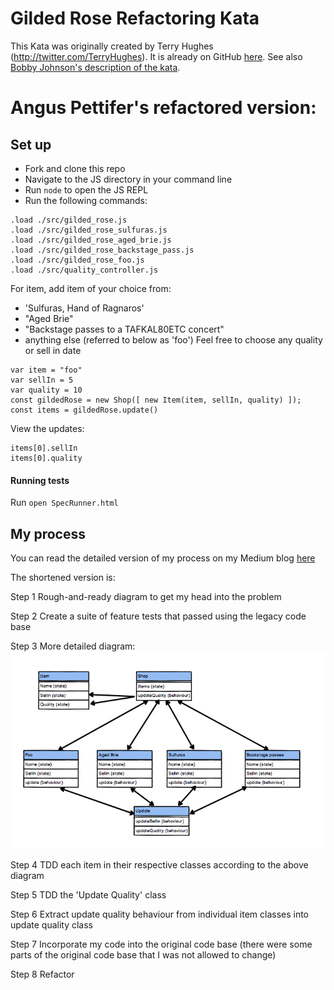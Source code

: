 # Gilded Rose Refactoring Kata

This Kata was originally created by Terry Hughes (http://twitter.com/TerryHughes). It is already on GitHub [here](https://github.com/NotMyself/GildedRose). See also [Bobby Johnson's description of the kata](http://iamnotmyself.com/2011/02/13/refactor-this-the-gilded-rose-kata/).

# Angus Pettifer's refactored version:

## Set up

- Fork and clone this repo
- Navigate to the JS directory in your command line
- Run `node` to open the JS REPL
- Run the following commands:

```
.load ./src/gilded_rose.js
.load ./src/gilded_rose_sulfuras.js
.load ./src/gilded_rose_aged_brie.js
.load ./src/gilded_rose_backstage_pass.js
.load ./src/gilded_rose_foo.js
.load ./src/quality_controller.js
```
For item, add item of your choice from:
- 'Sulfuras, Hand of Ragnaros'
- "Aged Brie"
- "Backstage passes to a TAFKAL80ETC concert"
- anything else (referred to below as 'foo')
Feel free to choose any quality or sell in date

```
var item = "foo"
var sellIn = 5
var quality = 10
const gildedRose = new Shop([ new Item(item, sellIn, quality) ]);
const items = gildedRose.update()
```
View the updates:
```
items[0].sellIn
items[0].quality
```

#### Running tests
Run `open SpecRunner.html`

## My process

You can read the detailed version of my process on my Medium blog [here](https://medium.com/@angus.pettifer/gilded-rose-the-approach-of-a-maker-c9cc3607499e)

The shortened version is:

Step 1 Rough-and-ready diagram to get my head into the problem

Step 2 Create a suite of feature tests that passed using the legacy code base

Step 3 More detailed diagram:
<img src="/js/assets/images/Gilded_rose_diagram_2.png" width="750px" />

Step 4 TDD each item in their respective classes according to the above diagram

Step 5 TDD the 'Update Quality' class

Step 6 Extract update quality behaviour from individual item classes into update quality class

Step 7 Incorporate my code into the original code base (there were some parts of the original code base that I was not allowed to change)

Step 8 Refactor
